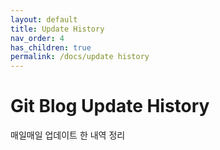 ```yaml
---
layout: default
title: Update History
nav_order: 4
has_children: true
permalink: /docs/update history
---
```


# Git Blog Update History

매일매일 업데이트 한 내역 정리

